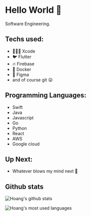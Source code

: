 

<!--

Here are some ideas to get you started:

- 🔭 I’m currently working on ...
- 🌱 I’m currently learning ...
- 👯 I’m looking to collaborate on ...
- 🤔 I’m looking for help with ...
- 💬 Ask me about ...
- 📫 How to reach me: ...
- 😄 Pronouns: ...
- ⚡ Fun fact: ...
-->


# Hello World  👋
Software Engineering.
<!-- - 🔭 I’m currently working on ...
- 🌱 I’m currently learning ...
- 👯 I’m looking to collaborate on ...
- 🤔 I’m looking for help with ...
- 💬 Ask me about ...
- 📫 How to reach me: ...
- 😄 Pronouns: ...
- ⚡ Fun fact: ...
 -->
## Techs used:

- 🧑🏻‍💻 Xcode 
- 🐦 Flutter 
- 🔥 Firebase 
- 🐳 Docker 
- 🎨 Figma 
- and of course git 😜

## Programming Languages: 
- Swift
- Java
- Javascript 
- Go
- Python
- React
- AWS
- Google cloud

## Up Next:
- Whatever blows my mind next 🤯
  
## Github stats

 ![Hoang's github stats](https://github-readme-stats.vercel.app/api?username=hoangkm2801&count_private=true&theme=tokyonight&show_icons=true)
 
![Hoang's most used languages](https://github-readme-stats.vercel.app/api/top-langs/?username=hoangkm2801&count_private=true&langs_count=8&theme=tokyonight)
 <!--
![Hoang's most used languages](https://github-readme-stats.vercel.app/api/top-langs/?username=hoangkm2801&langs_count=8&theme=tokyonight)
